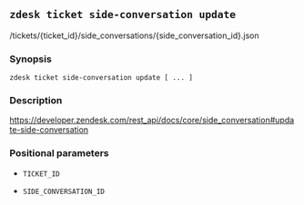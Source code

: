 ## `zdesk ticket side-conversation update`

/tickets/{ticket_id}/side_conversations/{side_conversation_id}.json

### Synopsis

    zdesk ticket side-conversation update [ ... ]

### Description

https://developer.zendesk.com/rest_api/docs/core/side_conversation#update-side-conversation

### Positional parameters

* `TICKET_ID`

* `SIDE_CONVERSATION_ID`

